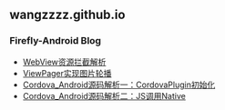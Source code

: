 ## wangzzzz.github.io 
### Firefly-Android Blog
+ <a href="./html/1/webview.html">WebView资源拦截解析</a>
+ <a href="./html/2/viewpager.html">ViewPager实现图片轮播</a>
+ <a href="./html/cordova/cordova1.html">Cordova_Android源码解析一：CordovaPlugin初始化</a>
+ <a href="./html/cordova/cordova2.html">Cordova_Android源码解析二：JS调用Native</a>